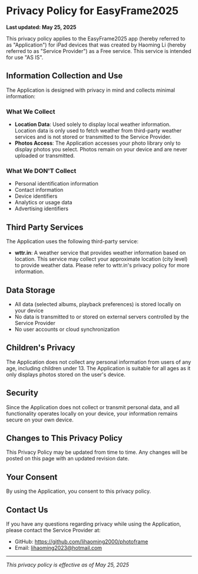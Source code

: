 # Privacy Policy for EasyFrame2025

**Last updated: May 25, 2025**

This privacy policy applies to the EasyFrame2025 app (hereby referred to as "Application") for iPad devices that was created by Haoming Li (hereby referred to as "Service Provider") as a Free service. This service is intended for use "AS IS".

## Information Collection and Use

The Application is designed with privacy in mind and collects minimal information:

### What We Collect
- **Location Data**: Used solely to display local weather information. Location data is only used to fetch weather from third-party weather services and is not stored or transmitted to the Service Provider.
- **Photos Access**: The Application accesses your photo library only to display photos you select. Photos remain on your device and are never uploaded or transmitted.

### What We DON'T Collect
- Personal identification information
- Contact information
- Device identifiers
- Analytics or usage data
- Advertising identifiers

## Third Party Services

The Application uses the following third-party service:
- **wttr.in**: A weather service that provides weather information based on location. This service may collect your approximate location (city level) to provide weather data. Please refer to wttr.in's privacy policy for more information.

## Data Storage

- All data (selected albums, playback preferences) is stored locally on your device
- No data is transmitted to or stored on external servers controlled by the Service Provider
- No user accounts or cloud synchronization

## Children's Privacy

The Application does not collect any personal information from users of any age, including children under 13. The Application is suitable for all ages as it only displays photos stored on the user's device.

## Security

Since the Application does not collect or transmit personal data, and all functionality operates locally on your device, your information remains secure on your own device.

## Changes to This Privacy Policy

This Privacy Policy may be updated from time to time. Any changes will be posted on this page with an updated revision date.

## Your Consent

By using the Application, you consent to this privacy policy.

## Contact Us

If you have any questions regarding privacy while using the Application, please contact the Service Provider at:
- GitHub: https://github.com/lihaoming2000/photoframe
- Email: lihaoming2023@hotmail.com

---

*This privacy policy is effective as of May 25, 2025*